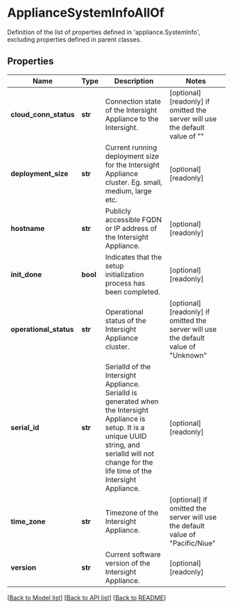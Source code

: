 # ApplianceSystemInfoAllOf

Definition of the list of properties defined in 'appliance.SystemInfo', excluding properties defined in parent classes.
## Properties
Name | Type | Description | Notes
------------ | ------------- | ------------- | -------------
**cloud_conn_status** | **str** | Connection state of the Intersight Appliance to the Intersight. | [optional] [readonly]  if omitted the server will use the default value of ""
**deployment_size** | **str** | Current running deployment size for the Intersight Appliance cluster. Eg. small, medium, large etc. | [optional] [readonly] 
**hostname** | **str** | Publicly accessible FQDN or IP address of the Intersight Appliance. | [optional] [readonly] 
**init_done** | **bool** | Indicates that the setup initialization process has been completed. | [optional] [readonly] 
**operational_status** | **str** | Operational status of the Intersight Appliance cluster. | [optional] [readonly]  if omitted the server will use the default value of "Unknown"
**serial_id** | **str** | SerialId of the Intersight Appliance. SerialId is generated when the Intersight Appliance is setup. It is a unique UUID string, and serialId will not change for the life time of the Intersight Appliance. | [optional] [readonly] 
**time_zone** | **str** | Timezone of the Intersight Appliance. | [optional]  if omitted the server will use the default value of "Pacific/Niue"
**version** | **str** | Current software version of the Intersight Appliance. | [optional] [readonly] 

[[Back to Model list]](../README.md#documentation-for-models) [[Back to API list]](../README.md#documentation-for-api-endpoints) [[Back to README]](../README.md)


